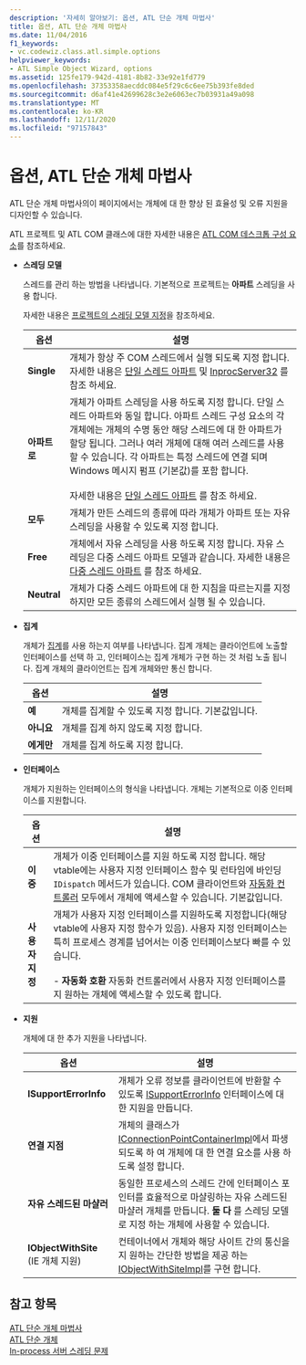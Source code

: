 ```yaml
---
description: '자세히 알아보기: 옵션, ATL 단순 개체 마법사'
title: 옵션, ATL 단순 개체 마법사
ms.date: 11/04/2016
f1_keywords:
- vc.codewiz.class.atl.simple.options
helpviewer_keywords:
- ATL Simple Object Wizard, options
ms.assetid: 125fe179-942d-4181-8b82-33e92e1fd779
ms.openlocfilehash: 37353358aecddc084e5f29c6c6ee75b393fe8ded
ms.sourcegitcommit: d6af41e42699628c3e2e6063ec7b03931a49a098
ms.translationtype: MT
ms.contentlocale: ko-KR
ms.lasthandoff: 12/11/2020
ms.locfileid: "97157843"
---
```

# <a name="options-atl-simple-object-wizard"></a>옵션, ATL 단순 개체 마법사

ATL 단순 개체 마법사의이 페이지에서는 개체에 대 한 향상 된 효율성 및 오류 지원을 디자인할 수 있습니다.

ATL 프로젝트 및 ATL COM 클래스에 대한 자세한 내용은 [ATL COM 데스크톱 구성 요소](../../atl/atl-com-desktop-components.md)를 참조하세요.

- **스레딩 모델**

   스레드를 관리 하는 방법을 나타냅니다. 기본적으로 프로젝트는 **아파트** 스레딩을 사용 합니다.

   자세한 내용은 [프로젝트의 스레딩 모델 지정](../../atl/specifying-the-threading-model-for-a-project-atl.md)을 참조하세요.

   |옵션|설명|
   |------------|-----------------|
   |**Single**|개체가 항상 주 COM 스레드에서 실행 되도록 지정 합니다. 자세한 내용은 [단일 스레드 아파트](/windows/win32/com/single-threaded-apartments) 및 [InprocServer32](/windows/win32/com/inprocserver32) 를 참조 하세요.|
   |**아파트로**|개체가 아파트 스레딩을 사용 하도록 지정 합니다. 단일 스레드 아파트와 동일 합니다. 아파트 스레드 구성 요소의 각 개체에는 개체의 수명 동안 해당 스레드에 대 한 아파트가 할당 됩니다. 그러나 여러 개체에 대해 여러 스레드를 사용할 수 있습니다. 각 아파트는 특정 스레드에 연결 되며 Windows 메시지 펌프 (기본값)를 포함 합니다.<br /><br /> 자세한 내용은 [단일 스레드 아파트](/windows/win32/com/single-threaded-apartments) 를 참조 하세요.|
   |**모두**|개체가 만든 스레드의 종류에 따라 개체가 아파트 또는 자유 스레딩을 사용할 수 있도록 지정 합니다.|
   |**Free**|개체에서 자유 스레딩을 사용 하도록 지정 합니다. 자유 스레딩은 다중 스레드 아파트 모델과 같습니다. 자세한 내용은 [다중 스레드 아파트](/windows/win32/com/multithreaded-apartments) 를 참조 하세요.|
   |**Neutral**|개체가 다중 스레드 아파트에 대 한 지침을 따르는지를 지정 하지만 모든 종류의 스레드에서 실행 될 수 있습니다.|

- **집계**

   개체가 [집계](/windows/win32/com/aggregation)를 사용 하는지 여부를 나타냅니다. 집계 개체는 클라이언트에 노출할 인터페이스를 선택 하 고, 인터페이스는 집계 개체가 구현 하는 것 처럼 노출 됩니다. 집계 개체의 클라이언트는 집계 개체와만 통신 합니다.

   |옵션|설명|
   |------------|-----------------|
   |**예**|개체를 집계할 수 있도록 지정 합니다. 기본값입니다.|
   |**아니요**|개체를 집계 하지 않도록 지정 합니다.|
   |**에게만**|개체를 집계 하도록 지정 합니다.|

- **인터페이스**

   개체가 지원하는 인터페이스의 형식을 나타냅니다. 개체는 기본적으로 이중 인터페이스를 지원합니다.

   |옵션|설명|
   |------------|-----------------|
   |**이중**|개체가 이중 인터페이스를 지원 하도록 지정 합니다. 해당 vtable에는 사용자 지정 인터페이스 함수 및 런타임에 바인딩 `IDispatch` 메서드가 있습니다. COM 클라이언트와 [자동화 컨트롤러](../../mfc/automation-clients.md) 모두에서 개체에 액세스할 수 있습니다. 기본값입니다.|
   |**사용자 지정**|개체가 사용자 지정 인터페이스를 지원하도록 지정합니다(해당 vtable에 사용자 지정 함수가 있음). 사용자 지정 인터페이스는 특히 프로세스 경계를 넘어서는 이중 인터페이스보다 빠를 수 있습니다.<br /><br /> - **자동화 호환** 자동화 컨트롤러에서 사용자 지정 인터페이스를 지 원하는 개체에 액세스할 수 있도록 합니다.|

- **지원**

   개체에 대 한 추가 지원을 나타냅니다.

   |옵션|설명|
   |------------|-----------------|
   |**ISupportErrorInfo**|개체가 오류 정보를 클라이언트에 반환할 수 있도록 [ISupportErrorInfo](../../atl/reference/isupporterrorinfoimpl-class.md) 인터페이스에 대한 지원을 만듭니다.|
   |**연결 지점**|개체의 클래스가 [IConnectionPointContainerImpl](../../atl/reference/iconnectionpointcontainerimpl-class.md)에서 파생 되도록 하 여 개체에 대 한 연결 요소를 사용 하도록 설정 합니다.|
   |**자유 스레드된 마샬러**|동일한 프로세스의 스레드 간에 인터페이스 포인터를 효율적으로 마샬링하는 자유 스레드된 마샬러 개체를 만듭니다. **둘 다** 를 스레딩 모델로 지정 하는 개체에 사용할 수 있습니다.|
   |**IObjectWithSite** (IE 개체 지원)|컨테이너에서 개체와 해당 사이트 간의 통신을 지 원하는 간단한 방법을 제공 하는 [IObjectWithSiteImpl](../../atl/reference/iobjectwithsiteimpl-class.md)를 구현 합니다.|

## <a name="see-also"></a>참고 항목

[ATL 단순 개체 마법사](../../atl/reference/atl-simple-object-wizard.md)<br/>
[ATL 단순 개체](../../atl/reference/adding-an-atl-simple-object.md)<br/>
[In-process 서버 스레딩 문제](/windows/win32/com/in-process-server-threading-issues)
